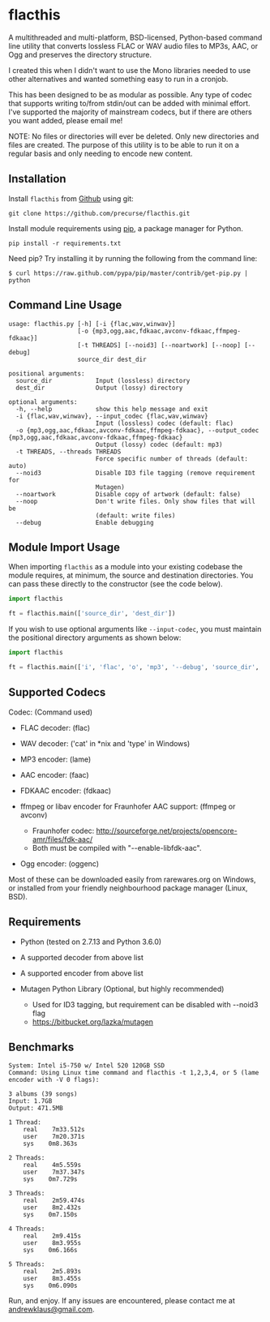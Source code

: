 flacthis
========

A multithreaded and multi-platform, BSD-licensed, Python-based command line utility that converts
lossless FLAC or WAV audio files to MP3s, AAC, or Ogg and preserves the directory structure.

I created this when I didn't want to use the Mono libraries needed to use
 other alternatives and wanted something easy to run in a cronjob.

This has been designed to be as modular as possible. Any type of codec that supports
 writing to/from stdin/out can be added with minimal effort. I've supported the majority
 of mainstream codecs, but if there are others you want added, please email me!

NOTE: No files or directories will ever be deleted. Only new directories and
 files are created. The purpose of this utility is to be able to run it on a regular
 basis and only needing to encode new content.

Installation
------
Install `flacthis` from [Github](http://www.github.com) using git:

    git clone https://github.com/precurse/flacthis.git

Install module requirements using [pip](http://www.pip-installer.org/en/latest/), a
package manager for Python.

    pip install -r requirements.txt

Need pip? Try installing it by running the following from the command
line:

    $ curl https://raw.github.com/pypa/pip/master/contrib/get-pip.py | python


Command Line Usage
------

    usage: flacthis.py [-h] [-i {flac,wav,winwav}]
                       [-o {mp3,ogg,aac,fdkaac,avconv-fdkaac,ffmpeg-fdkaac}]
                       [-t THREADS] [--noid3] [--noartwork] [--noop] [--debug]
                       source_dir dest_dir

    positional arguments:
      source_dir            Input (lossless) directory
      dest_dir              Output (lossy) directory

    optional arguments:
      -h, --help            show this help message and exit
      -i {flac,wav,winwav}, --input_codec {flac,wav,winwav}
                            Input (lossless) codec (default: flac)
      -o {mp3,ogg,aac,fdkaac,avconv-fdkaac,ffmpeg-fdkaac}, --output_codec {mp3,ogg,aac,fdkaac,avconv-fdkaac,ffmpeg-fdkaac}
                            Output (lossy) codec (default: mp3)
      -t THREADS, --threads THREADS
                            Force specific number of threads (default: auto)
      --noid3               Disable ID3 file tagging (remove requirement for
                            Mutagen)
      --noartwork           Disable copy of artwork (default: false)
      --noop                Don't write files. Only show files that will be
                            (default: write files)
      --debug               Enable debugging


Module Import Usage
------
When importing `flacthis` as a module into your existing codebase the module requires, at minimum, the
source and destination directories.  You can pass these directly to the constructor (see the code below).

```python
import flacthis

ft = flacthis.main(['source_dir', 'dest_dir'])
```

If you wish to use optional arguments like `--input-codec`, you must maintain the positional directory arguments as
shown below:

```python
import flacthis

ft = flacthis.main(['i', 'flac', 'o', 'mp3', '--debug', 'source_dir', 'dest_dir'])
```

Supported Codecs
--------------

  Codec:  (Command used)
* FLAC decoder: (flac)

* WAV decoder: ('cat' in *nix and 'type' in Windows)

* MP3 encoder: (lame)

* AAC encoder: (faac)

* FDKAAC encoder: (fdkaac)

* ffmpeg or libav encoder for Fraunhofer AAC support: (ffmpeg or avconv)
    + Fraunhofer codec: http://sourceforge.net/projects/opencore-amr/files/fdk-aac/
    + Both must be compiled with "--enable-libfdk-aac".

* Ogg encoder: (oggenc)

Most of these can be downloaded easily from rarewares.org on Windows, or installed from
 your friendly neighbourhood package manager (Linux, BSD).

Requirements
-------------

* Python (tested on 2.7.13 and Python 3.6.0)

* A supported decoder from above list

* A supported encoder from above list

* Mutagen Python Library (Optional, but highly recommended)
    + Used for ID3 tagging, but requirement can be disabled with --noid3 flag
    + https://bitbucket.org/lazka/mutagen


Benchmarks
-----------

    System: Intel i5-750 w/ Intel 520 120GB SSD
    Command: Using Linux time command and flacthis -t 1,2,3,4, or 5 (lame encoder with -V 0 flags):

    3 albums (39 songs)
    Input: 1.7GB
    Output: 471.5MB

    1 Thread:
        real    7m33.512s
        user    7m20.371s
        sys    0m8.363s

    2 Threads:
        real    4m5.559s
        user    7m37.347s
        sys    0m7.729s

    3 Threads:
        real    2m59.474s
        user    8m2.432s
        sys    0m7.150s

    4 Threads:
        real    2m9.415s
        user    8m3.955s
        sys    0m6.166s

    5 Threads:
        real    2m5.893s
        user    8m3.455s
        sys    0m6.090s


Run, and enjoy. If any issues are encountered, please contact me at andrewklaus@gmail.com.
